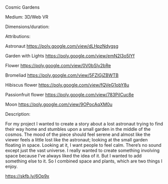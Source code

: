 Cosmic Gardens

Medium: 3D/Web VR

Dimensions/duration:

Attributions:

Astronaut https://poly.google.com/view/dLHpzNdygsg

Garden with Lights https://poly.google.com/view/emN2I3o5lYf

Flower https://poly.google.com/view/0V0bSIy2bRe

Bromeliad https://poly.google.com/view/5FZIGjZBWTB

Hibiscus flower https://poly.google.com/view/fQVeG1obY8u

Passionfruit flower https://poly.google.com/view/783PilCuc8e

Moon https://poly.google.com/view/9OPocAqXM0u


Description:  

For my project I wanted to create a story about a lost astronaut trying to find their way home and stumbles upon a small garden in the middle of the cosmos. The mood of the piece should feel serene and almost like the viewer feels a little lost like the astronaut; looking at the small garden floating in space. Looking at it, I want people to feel calm. There’s no sound except just the vast universe. I really wanted to create something involving space because I’ve always liked the idea of it. But I wanted to add something else to it. So I combined space and plants, which are two things I enjoy. 

https://skfb.ly/6Op9x
